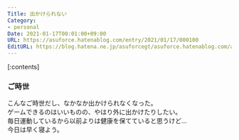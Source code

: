 ```yaml
---
Title: 出かけられない
Category:
- personal
Date: 2021-01-17T00:01:00+09:00
URL: https://asuforce.hatenablog.com/entry/2021/01/17/000100
EditURL: https://blog.hatena.ne.jp/asuforcegt/asuforce.hatenablog.com/atom/entry/26006613679202611
---
```


[:contents]

### ご時世

こんなご時世だし、なかなか出かけられなくなった。  
ゲームできるのはいいものの、やはり外に出かけたりしたい。  
毎日運動しているから以前よりは健康を保てていると思うけど...  
今日は早く寝よう。


